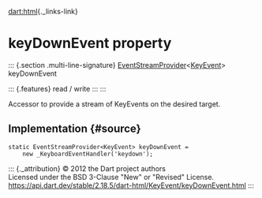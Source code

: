 [dart:html](../../dart-html/dart-html-library){._links-link}

keyDownEvent property
=====================

::: {.section .multi-line-signature}
[EventStreamProvider](../eventstreamprovider-class)\<[KeyEvent](../keyevent-class)\>
keyDownEvent

::: {.features}
read / write
:::
:::

Accessor to provide a stream of KeyEvents on the desired target.

Implementation {#source}
--------------

``` {.language-dart data-language="dart"}
static EventStreamProvider<KeyEvent> keyDownEvent =
    new _KeyboardEventHandler('keydown');
```

::: {._attribution}
© 2012 the Dart project authors\
Licensed under the BSD 3-Clause \"New\" or \"Revised\" License.\
<https://api.dart.dev/stable/2.18.5/dart-html/KeyEvent/keyDownEvent.html>
:::
